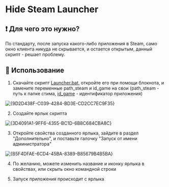 # Hide Steam Launcher

## ❗ Для чего это нужно?
По стандарту, после запуска какого-либо приложения в Steam, само окно клиента никуда не скрывается, и остается открытым, данный скрипт - решает проблему.

## 🚀 Использование
1. Скачайте скрипт [Launcher.bat](https://github.com/untitled-1111/Hide-Steam-Launcher/releases), откройте его при помощи блокнота, и замените переменные path_steam и id_game на свои (path_steam - путь к папке стима, [id_game](https://steamdb.info/) - идентификатор приложения)

![{9D2D438F-C039-4284-BD3E-CD2CC7EC9F35}](https://github.com/user-attachments/assets/d02284e3-24a1-4dd2-a756-9bd80df2d746)

2. Создайте ярлык скрипта

![{3D4091A1-9FF6-4355-BC1D-6B8C684CBA8C}](https://github.com/user-attachments/assets/7d2b8c24-2ac9-4d49-9d48-8beddacbf21d)

3. Откройте свойства созданного ярлыка, зайдите в раздел "Дополнительно", и поставьте галочку "Запуск от имени администратора"

![{B5F4DFAE-6CD4-45BA-8389-B85679B4B5BA}](https://github.com/user-attachments/assets/a939f014-95db-4771-871a-6e5a5c48e09b)

4. По желанию, можете изменить название и иконку ярлыка в свойствах, или скрыть окно командной строки

5. Запуск приложения происходит с ярлыка
